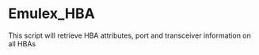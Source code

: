# Emulex_HBA
This script will retrieve HBA attributes, port and transceiver information on all HBAs
